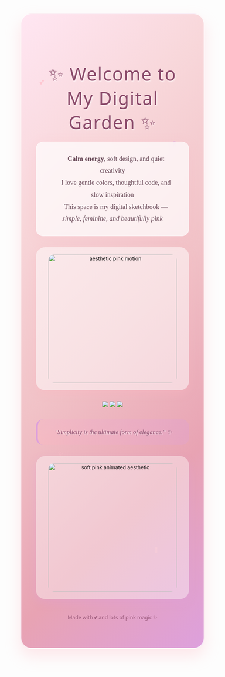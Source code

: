 <!-- 🌸 ✨ Ultra Professional & Girly GitHub Profile ✨ 🌸 -->

<div align="center" style="
  background: linear-gradient(135deg, #ffe6f2 0%, #f8d7da 25%, #f1c2c7 50%, #e8a3b3 75%, #dda0dd 100%);
  padding: 60px 40px;
  border-radius: 30px;
  box-shadow: 0 20px 40px rgba(255, 182, 193, 0.3);
  border: 3px solid rgba(255, 255, 255, 0.8);
  position: relative;
  overflow: hidden;
">

<!-- Floating Hearts Animation -->
<div style="
  position: absolute;
  top: 0;
  left: 0;
  width: 100%;
  height: 100%;
  pointer-events: none;
  z-index: 1;
">
  <div style="
    position: absolute;
    top: 10%;
    left: 10%;
    font-size: 20px;
    animation: float 3s ease-in-out infinite;
    color: rgba(255, 182, 193, 0.6);
  ">💕</div>
  <div style="
    position: absolute;
    top: 20%;
    right: 15%;
    font-size: 16px;
    animation: float 4s ease-in-out infinite reverse;
    color: rgba(221, 160, 221, 0.7);
  ">🌸</div>
  <div style="
    position: absolute;
    bottom: 30%;
    left: 20%;
    font-size: 18px;
    animation: float 5s ease-in-out infinite;
    color: rgba(255, 192, 203, 0.8);
  ">✨</div>
  <div style="
    position: absolute;
    bottom: 15%;
    right: 25%;
    font-size: 14px;
    animation: float 3.5s ease-in-out infinite reverse;
    color: rgba(255, 182, 193, 0.5);
  ">🦋</div>
</div>

<!-- Main Content -->
<div style="position: relative; z-index: 2;">

<h1 style="
  font-family: 'Segoe UI', Tahoma, Geneva, Verdana, sans-serif;
  font-size: 3.5em;
  font-weight: 300;
  color: #8b4b6b;
  text-shadow: 2px 2px 4px rgba(255, 255, 255, 0.8);
  margin-bottom: 20px;
  letter-spacing: 2px;
">✨ Welcome to My Digital Garden ✨</h1>

<div style="
  background: rgba(255, 255, 255, 0.7);
  padding: 30px;
  border-radius: 20px;
  backdrop-filter: blur(10px);
  border: 1px solid rgba(255, 255, 255, 0.5);
  margin: 20px 0;
  box-shadow: 0 8px 32px rgba(255, 182, 193, 0.2);
">

<p style="
  font-size: 1.3em;
  color: #6b4c5a;
  line-height: 1.8;
  font-family: 'Georgia', serif;
  margin: 0;
">
🌸 <strong>Calm energy</strong>, soft design, and quiet creativity<br>
💖 I love gentle colors, thoughtful code, and slow inspiration<br>
🎨 This space is my digital sketchbook — <em>simple, feminine, and beautifully pink</em>
</p>

</div>

<!-- Animated GIF -->
<div style="
  margin: 30px 0;
  padding: 20px;
  background: rgba(255, 255, 255, 0.5);
  border-radius: 25px;
  box-shadow: 0 10px 25px rgba(255, 182, 193, 0.3);
">
<img src="https://i.pinimg.com/originals/f0/91/08/f09108957a1d9dcf8c49612a744f07c0.gif" width="350" alt="aesthetic pink motion" style="border-radius: 15px;">
</div>

<!-- Professional Badges -->
<div style="margin: 30px 0;">
<img src="https://img.shields.io/badge/💕%20Pink%20Mood-ffb6c1?style=for-the-badge&labelColor=f7c6d9&logoColor=8b4b6b">
<img src="https://img.shields.io/badge/🌸%20Minimal%20Vibes-fdcfe8?style=for-the-badge&labelColor=ffb6c1&logoColor=8b4b6b">
<img src="https://img.shields.io/badge/✨%20Elegant%20Code-e8a3b3?style=for-the-badge&labelColor=f1c2c7&logoColor=8b4b6b">
</div>

<!-- Quote Section -->
<div style="
  background: linear-gradient(45deg, rgba(255, 182, 193, 0.3), rgba(221, 160, 221, 0.3));
  padding: 25px;
  border-radius: 20px;
  margin: 30px 0;
  border-left: 5px solid #dda0dd;
">
<p style="
  font-style: italic;
  font-size: 1.2em;
  color: #8b4b6b;
  font-family: 'Georgia', serif;
  margin: 0;
  text-shadow: 1px 1px 2px rgba(255, 255, 255, 0.8);
">
"Simplicity is the ultimate form of elegance." ✨
</p>
</div>

<!-- Second GIF -->
<div style="
  margin: 30px 0;
  padding: 20px;
  background: rgba(255, 255, 255, 0.4);
  border-radius: 25px;
  box-shadow: 0 10px 25px rgba(221, 160, 221, 0.3);
">
<img src="https://i.pinimg.com/originals/92/89/d2/9289d2b1689fbbaf3102031d8e1cf6b4.gif" width="350" alt="soft pink animated aesthetic" style="border-radius: 15px;">
</div>

<!-- Footer -->
<div style="margin-top: 40px;">
<p style="
  font-size: 1em;
  color: #8b4b6b;
  font-family: 'Segoe UI', sans-serif;
  opacity: 0.8;
">
Made with 💕 and lots of pink magic ✨
</p>
</div>

</div>

</div>

<style>
@keyframes float {
  0%, 100% { transform: translateY(0px) rotate(0deg); }
  50% { transform: translateY(-20px) rotate(5deg); }
}

/* Responsive design */
@media (max-width: 768px) {
  .container {
    padding: 30px 20px !important;
  }
  h1 {
    font-size: 2.5em !important;
  }
  p {
    font-size: 1.1em !important;
  }
}
</style>
